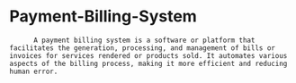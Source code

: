 # Payment-Billing-System
          A payment billing system is a software or platform that facilitates the generation, processing, and management of bills or invoices for services rendered or products sold. It automates various aspects of the billing process, making it more efficient and reducing human error.
